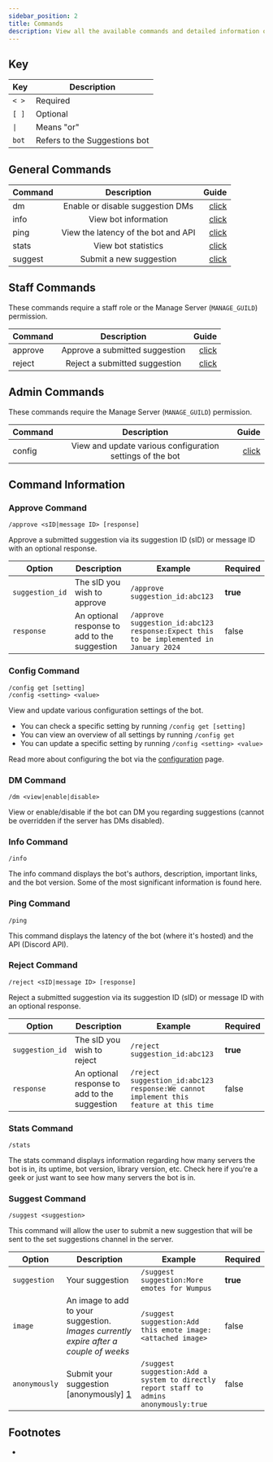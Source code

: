 ```yaml
---
sidebar_position: 2
title: Commands
description: View all the available commands and detailed information of the Suggestions bot.
---
```


## Key
| Key                 | Description                                            |
|---------------------|--------------------------------------------------------|
| `< >`               | Required                                               |
| `[ ]`               | Optional                                               |
| <code>&vert;</code> | Means "or"                                             |
| `bot`               | Refers to the Suggestions bot                          |

## General Commands

| Command |             Description             |                     Guide |
|---------|:-----------------------------------:|--------------------------:|
| dm      |  Enable or disable suggestion DMs   |      [click](#dm-command) |
| info    |        View bot information         |    [click](#info-command) |
| ping    | View the latency of the bot and API |    [click](#ping-command) |
| stats   |         View bot statistics         |   [click](#stats-command) |
| suggest |       Submit a new suggestion       | [click](#suggest-command) |

## Staff Commands

These commands require a staff role or the Manage Server (`MANAGE_GUILD`) permission.

| Command |          Description           |                     Guide |
|---------|:------------------------------:|--------------------------:|
| approve | Approve a submitted suggestion | [click](#approve-command) |
| reject  | Reject a submitted suggestion  |  [click](#reject-command) |

## Admin Commands

These commands require the Manage Server (`MANAGE_GUILD`) permission.

| Command |                        Description                        |                    Guide |
|---------|:---------------------------------------------------------:|-------------------------:|
| config  | View and update various configuration settings of the bot | [click](#config-command) |

## Command Information

### Approve Command

```
/approve <sID|message ID> [response]
```

Approve a submitted suggestion via its suggestion ID (sID) or message ID with an optional response.

| Option          | Description                                   | Example                                                                                | Required |
|-----------------|-----------------------------------------------|----------------------------------------------------------------------------------------|----------|
| `suggestion_id` | The sID you wish to approve                   | `/approve suggestion_id:abc123`                                                        | **true** |
| `response`      | An optional response to add to the suggestion | `/approve suggestion_id:abc123 response:Expect this to be implemented in January 2024` | false    |

### Config Command

```
/config get [setting]
/config <setting> <value>
```

View and update various configuration settings of the bot.

- You can check a specific setting by running `/config get [setting]`
- You can view an overview of all settings by running `/config get`
- You can update a specific setting by running `/config <setting> <value>`

Read more about configuring the bot via the [configuration](configuration.mdx) page.

### DM Command

```
/dm <view|enable|disable>
```

View or enable/disable if the bot can DM you regarding suggestions (cannot be overridden if the server has DMs disabled).

### Info Command

```
/info
```

The info command displays the bot's authors, description, important links, and the bot version. Some of the most significant information is found here.

### Ping Command

```
/ping
```

This command displays the latency of the bot (where it's hosted) and the API (Discord API).

### Reject Command

```
/reject <sID|message ID> [response]
```

Reject a submitted suggestion via its suggestion ID (sID) or message ID with an optional response.

| Option          | Description                                   | Example                                                                               | Required |
|-----------------|-----------------------------------------------|---------------------------------------------------------------------------------------|----------|
| `suggestion_id` | The sID you wish to reject                    | `/reject suggestion_id:abc123`                                                        | **true** |
| `response`      | An optional response to add to the suggestion | `/reject suggestion_id:abc123 response:We cannot implement this feature at this time` | false    |

### Stats Command

```
/stats
```

The stats command displays information regarding how many servers the bot is in, its uptime, bot version, library version, etc. Check here if you're a geek or just want to see how many servers the bot is in.

### Suggest Command

```
/suggest <suggestion>
```

This command will allow the user to submit a new suggestion that will be sent to the set suggestions channel in the server.


| Option        | Description                                                                           | Example                                                                                | Required |
|---------------|---------------------------------------------------------------------------------------|----------------------------------------------------------------------------------------|----------|
| `suggestion`  | Your suggestion                                                                       | `/suggest suggestion:More emotes for Wumpus`                                           | **true** |
| `image`       | An image to add to your suggestion. _Images currently expire after a couple of weeks_ | `/suggest suggestion:Add this emote image:<attached image>`                            | false    |
| `anonymously` | Submit your suggestion [anonymously] [1]                                              | `/suggest suggestion:Add a system to directly report staff to admins anonymously:true` | false    |


## Footnotes
- [1]: anonymous-suggestions.mdx "Anonymous Suggestions"